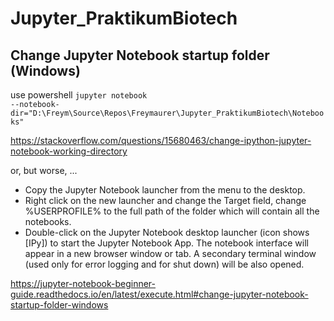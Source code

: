 # Jupyter_PraktikumBiotech

## Change Jupyter Notebook startup folder (Windows)

use powershell <code>jupyter notebook --notebook-dir="D:\Freym\Source\Repos\Freymaurer\Jupyter_PraktikumBiotech\Notebooks"</code>

https://stackoverflow.com/questions/15680463/change-ipython-jupyter-notebook-working-directory

or, but worse, ...

- Copy the Jupyter Notebook launcher from the menu to the desktop.
- Right click on the new launcher and change the Target field, change %USERPROFILE% to the full path of the folder which will contain all the notebooks.
- Double-click on the Jupyter Notebook desktop launcher (icon shows [IPy]) to start the Jupyter Notebook App. The notebook interface will appear in a new browser window or tab. A secondary terminal window (used only for error logging and for shut down) will be also opened.

https://jupyter-notebook-beginner-guide.readthedocs.io/en/latest/execute.html#change-jupyter-notebook-startup-folder-windows
